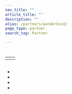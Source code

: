 ```yaml
---
nav_title: ""
article_title: ""
description: ""
alias: /partners/wunderkind/
page_type: partner
search_tag: Partner

---
```


# 

>   



## 



## 

|  |  |
| ----------- | ----------- |
|  |  |


## 

  


-  
- 
- 
- 

